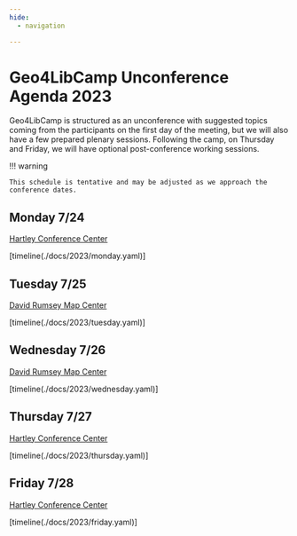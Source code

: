 ```yaml
---
hide:
  - navigation

---
```



# Geo4LibCamp Unconference Agenda 2023

Geo4LibCamp is structured as an unconference with suggested topics coming from the participants on the first day of the meeting, but we will also have a few prepared plenary sessions. Following the camp, on Thursday and Friday, we will have optional post-conference working sessions.

!!! warning

	This schedule is tentative and may be adjusted as we approach the conference dates.


## Monday  7/24

[Hartley Conference Center](https://earth.stanford.edu/hartley)
  
[timeline(./docs/2023/monday.yaml)]
    
##  Tuesday 7/25

[David Rumsey Map Center](https://library.stanford.edu/rumsey)

[timeline(./docs/2023/tuesday.yaml)]

## Wednesday 7/26

[David Rumsey Map Center](https://library.stanford.edu/rumsey)

[timeline(./docs/2023/wednesday.yaml)]

## Thursday 7/27

[Hartley Conference Center](https://earth.stanford.edu/hartley)

[timeline(./docs/2023/thursday.yaml)]
	
## Friday 7/28

[Hartley Conference Center](https://earth.stanford.edu/hartley)

[timeline(./docs/2023/friday.yaml)]





